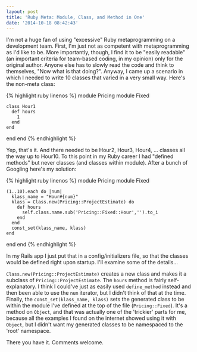 ```yaml
---
layout: post
title: 'Ruby Meta: Module, Class, and Method in One'
date: '2014-10-18 08:42:43'
---
```


I'm not a huge fan of using "excessive" Ruby metaprogramming on a development team.  First, I'm just not as competent with metaprogramming as I'd like to be.  More importantly, though, I find it to be "easily readable" (an important criteria for team-based coding, in my opinion) only for the original author.  Anyone else has to slowly read the code and think to themselves, "Now what is that doing?".  Anyway, I came up a scenario in which I needed to write 10 classes that varied in a very small way.  Here's the non-meta class:

{% highlight ruby linenos %}
module Pricing
  module Fixed

    class Hour1
      def hours
        1
      end
    end

  end
end
{% endhighlight %}

Yep, that's it.  And there needed to be Hour2, Hour3, Hour4, ... classes all the way up to Hour10.  To this point in my Ruby career I had "defined methods" but never classes (and classes within module).  After a bunch of Googling here's my solution:

{% highlight ruby linenos %}
module Pricing
  module Fixed

    (1..10).each do |num|
      klass_name = "Hour#{num}"
      klass = Class.new(Pricing::ProjectEstimate) do
        def hours
          self.class.name.sub('Pricing::Fixed::Hour','').to_i
        end
      end
      const_set(klass_name, klass)
    end

  end
end
{% endhighlight %}

In my Rails app I just put that in a config/initializers file, so that the classes would be defined right upon startup.  I'll examine some of the details...

`Class.new(Pricing::ProjectEstimate)` creates a new class and makes it a subclass of `Pricing::ProjectEstimate`.  The `hours` method is fairly self-explanatory.  I think I could've just as easily used `define_method` instead and then been able to use the `num` iterator, but I didn't think of that at the time.  Finally, the `const_set(klass_name, klass)` sets the generated class to be within the module I've defined at the top of the file (`Pricing::Fixed`).  It's a method on `Object`, and that was actually one of the 'trickier' parts for me, because all the examples I found on the internet showed using it with `Object`, but I didn't want my generated classes to be namespaced to the 'root' namespace.

There you have it.  Comments welcome.
